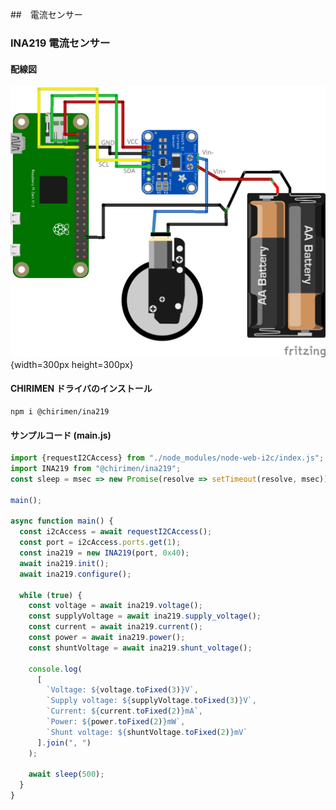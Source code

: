 ##　電流センサー

### INA219 電流センサー

#### 配線図

![配線図](./schematic.png "schematic"){width=300px height=300px}

#### CHIRIMEN ドライバのインストール

```shell
npm i @chirimen/ina219
```

#### サンプルコード (main.js)

```javascript
import {requestI2CAccess} from "./node_modules/node-web-i2c/index.js";
import INA219 from "@chirimen/ina219";
const sleep = msec => new Promise(resolve => setTimeout(resolve, msec));

main();

async function main() {
  const i2cAccess = await requestI2CAccess();
  const port = i2cAccess.ports.get(1);
  const ina219 = new INA219(port, 0x40);
  await ina219.init();
  await ina219.configure();

  while (true) {
    const voltage = await ina219.voltage();
    const supplyVoltage = await ina219.supply_voltage();
    const current = await ina219.current();
    const power = await ina219.power();
    const shuntVoltage = await ina219.shunt_voltage();

    console.log(
      [
        `Voltage: ${voltage.toFixed(3)}V`,
        `Supply voltage: ${supplyVoltage.toFixed(3)}V`,
        `Current: ${current.toFixed(2)}mA`,
        `Power: ${power.toFixed(2)}mW`,
        `Shunt voltage: ${shuntVoltage.toFixed(2)}mV`
      ].join(", ")
    );

    await sleep(500);
  }
}
```
